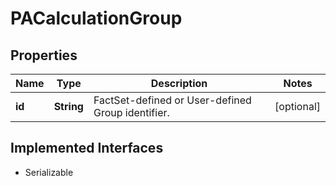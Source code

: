 

# PACalculationGroup


## Properties

Name | Type | Description | Notes
------------ | ------------- | ------------- | -------------
**id** | **String** | FactSet-defined or User-defined Group identifier. |  [optional]


## Implemented Interfaces

* Serializable


